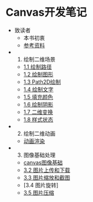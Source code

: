 # Canvas开发笔记

* 致读者
  * 本书初衷
  * [参考资料](./note/chapter-00/02.md)
* 1. 绘制二维场景
  * [1.1 绘制路径](./note/chapter-01/01.md)
  * [1.2 绘制图形](./note/chapter-01/02.md)
  * [1.3 Path2D绘制](./note/chapter-01/03.md)
  * [1.4 绘制文字](./note/chapter-01/04.md)
  * [1.5 填充颜色](./note/chapter-01/05.md)
  * [1.6 绘制阴影](./note/chapter-01/06.md)
  * [1.7 二维变换](./note/chapter-01/07.md)
  * [1.8 样式状态](./note/chapter-01/08.md)
* 2. 绘制二维动画
  * [动画渲染](./note/chapter-02/01.md)
* 3. 图像基础处理
  * [canvas图像基础](./note/chapter-03/01.md)
  * [3.2 图片上传和下载](./note/chapter-03/02.md)
  * [3.3 图片缩放和截图](./note/chapter-03/03.md)
  * [3.4 图片旋转]
  * [3.5 图片压缩](./note/chapter-03/05.md)


  
